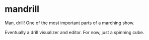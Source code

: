 
# mandrill

Man, drill! One of the most important parts of a marching show.

Eventually a drill visualizer and editor. For now, just a spinning cube.

